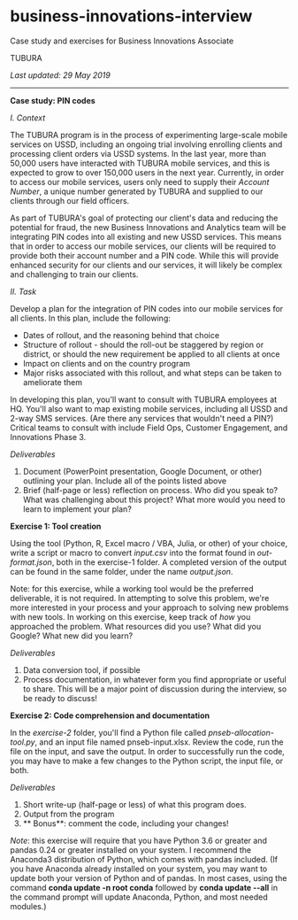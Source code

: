 # business-innovations-interview
Case study and exercises for Business Innovations Associate

TUBURA

_Last updated: 29 May 2019_

-- --

**Case study: PIN codes**

_I. Context_

The TUBURA program is in the process of experimenting large-scale mobile services on USSD, including an ongoing trial involving enrolling clients and processing client orders via USSD systems. In the last year, more than 50,000 users have interacted with TUBURA mobile services, and this is expected to grow to over 150,000 users in the next year. Currently, in order to access our mobile services, users only need to supply their _Account Number_, a unique number generated by TUBURA and supplied to our clients through our field officers.

As part of TUBURA&#39;s goal of protecting our client&#39;s data and reducing the potential for fraud, the new Business Innovations and Analytics team will be integrating PIN codes into all existing and new USSD services. This means that in order to access our mobile services, our clients will be required to provide both their account number and a PIN code. While this will provide enhanced security for our clients and our services, it will likely be complex and challenging to train our clients.

_II. Task_

Develop a plan for the integration of PIN codes into our mobile services for all clients. In this plan, include the following:

- Dates of rollout, and the reasoning behind that choice
- Structure of rollout - should the roll-out be staggered by region or district, or should the new requirement be applied to all clients at once
- Impact on clients and on the country program
- Major risks associated with this rollout, and what steps can be taken to ameliorate them

In developing this plan, you&#39;ll want to consult with TUBURA employees at HQ. You&#39;ll also want to map existing mobile services, including all USSD and 2-way SMS services. (Are there any services that wouldn&#39;t need a PIN?) Critical teams to consult with include Field Ops, Customer Engagement, and Innovations Phase 3.

_Deliverables_

1. Document (PowerPoint presentation, Google Document, or other) outlining your plan. Include all of the points listed above
2. Brief (half-page or less) reflection on process. Who did you speak to? What was challenging about this project? What more would you need to learn to implement your plan?



**Exercise 1: Tool creation**

Using the tool (Python, R, Excel macro / VBA, Julia, or other) of your choice, write a script or macro to convert _input.csv_ into the format found in _out-format.json_, both in the exercise-1 folder. A completed version of the output can be found in the same folder, under the name _output.json_.

Note: for this exercise, while a working tool would be the preferred deliverable, it is not required. In attempting to solve this problem, we&#39;re more interested in your process and your approach to solving new problems with new tools. In working on this exercise, keep track of _how_ you approached the problem. What resources did you use? What did you Google? What new did you learn?

_Deliverables_

1. Data conversion tool, if possible
2. Process documentation, in whatever form you find appropriate or useful to share. This will be a major point of discussion during the interview, so be ready to discuss!



**Exercise 2: Code comprehension and documentation**

In the _exercise-2_ folder, you&#39;ll find a Python file called _pnseb-allocation-tool.py_, and an input file named pnseb-input.xlsx. Review the code, run the file on the input, and save the output. In order to successfully run the code, you may have to make a few changes to the Python script, the input file, or both.

_Deliverables_

1. Short write-up (half-page or less) of what this program does.
2. Output from the program
3. ** Bonus**: comment the code, including your changes!

_Note_: this exercise will require that you have Python 3.6 or greater and pandas 0.24 or greater installed on your system. I recommend the Anaconda3 distribution of Python, which comes with pandas included. (If you have Anaconda already installed on your system, you may want to update both your version of Python and of pandas. In most cases, using the command **conda update -n root conda** followed by **conda update --all** in the command prompt will update Anaconda, Python, and most needed modules.)
